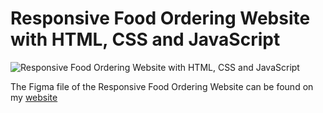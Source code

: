 # Responsive Food Ordering Website with HTML, CSS and JavaScript

![Responsive Food Ordering Website with HTML, CSS and JavaScript](https://raw.githubusercontent.com/wpcodevo/LC-24-deliveroo/master/Delivery%20responsive%20website.jpg "Responsive Food Ordering Website with HTML, CSS and JavaScript")

The Figma file of the Responsive Food Ordering Website can be found on my [website](https://www.ziddah.com)
